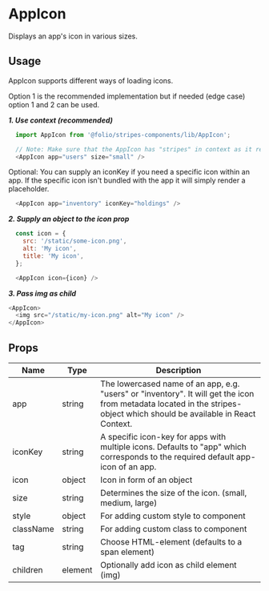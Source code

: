 # AppIcon

Displays an app's icon in various sizes.

## Usage
AppIcon supports different ways of loading icons.

Option 1 is the recommended implementation but if needed (edge case) option 1 and 2 can be used.

***1. Use context (recommended)***
```js
  import AppIcon from '@folio/stripes-components/lib/AppIcon';

  // Note: Make sure that the AppIcon has "stripes" in context as it relies on stripes.metadata.
  <AppIcon app="users" size="small" />
  ```
  Optional: You can supply an iconKey if you need a specific icon within an app. If the specific icon isn't bundled with the app it will simply render a placeholder.
```js
  <AppIcon app="inventory" iconKey="holdings" />
```

***2. Supply an object to the icon prop***
```js
  const icon = {
    src: '/static/some-icon.png',
    alt: 'My icon',
    title: 'My icon',
  };

  <AppIcon icon={icon} />
  ```

***3. Pass img as child***
  ```js
  <AppIcon>
    <img src="/static/my-icon.png" alt="My icon" />
  </AppIcon>
```

## Props
Name | Type | Description
-- | -- | --
app | string | The lowercased name of an app, e.g. "users" or "inventory". It will get the icon from metadata located in the stripes-object which should be available in React Context.
iconKey | string | A specific icon-key for apps with multiple icons. Defaults to "app" which corresponds to the required default app-icon of an app.
icon | object | Icon in form of an object
size | string | Determines the size of the icon. (small, medium, large)
style | object | For adding custom style to component
className | string | For adding custom class to component
tag | string | Choose HTML-element (defaults to a span element)
children | element | Optionally add icon as child element (img)

